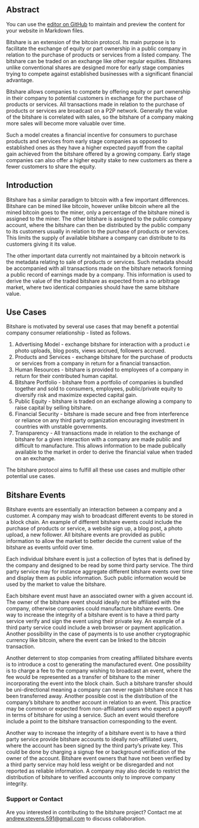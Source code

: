 ## Abstract

You can use the [editor on GitHub](https://github.com/bitshareproject/bitshareproject/edit/master/README.md) to maintain and preview the content for your website in Markdown files.

Bitshare is an extension of the bitcoin protocol. Its main purpose is to facilitate the exchange of equity or part ownership in a public company in relation to the purchase of products or services from a listed company. The bitshare can be traded on an exchange like other regular equities. Bitshares unlike conventional shares are designed more for early stage companies trying to compete against established businesses with a significant financial advantage. 
 
Bitshare allows companies to  compete by offering equity or part ownership in their company to potential customers in exchange for the purchase of products or services. All transactions made in relation to the purchase of products or services are broadcast on a P2P network.  Generally the value of the bitshare is correlated with sales, so the bitshare of a company making more sales will become more valuable over time.
 
Such a model creates a financial incentive for consumers to purchase products and services from early stage companies as opposed to established ones as they have a higher expected payoff from the capital gain achieved from the bitshare offered by a growing company. Early stage companies can also offer a higher equity stake to new customers as there a fewer customers to share the equity. 

## Introduction

Bitshare has a similar paradigm to bitcoin with a few important differences. Bitshare can be mined like bitcoin, however unlike bitcoin where all the mined bitcoin goes to the miner, only a percentage of the bitshare mined is assigned to the miner. The other bitshare is assigned to the public company account, where the bitshare can then be distributed by the public company to its customers usually in relation to the purchase of products or services. This limits the supply of available bitshare a company can distribute to its customers giving it its value.
    
The other important data currently not maintained by a bitcoin network is the metadata relating to sale of products or services. Such metadata should be accompanied with all transactions made on the bitshare network forming a public record of earnings made by a company. This information is used to derive the value of the traded bitshare as expected from a no arbitrage market, where two identical companies should have the same bitshare value.

## Use Cases


Bitshare is motivated by several use cases that may benefit a potential company consumer relationship - listed as follows.
    
1. Advertising Model - exchange bitshare for interaction with a product i.e photo uploads, blog posts, views accrued, followers accrued.
2. Products and Services - exchange bitshare for the purchase of products or services from a company in return for a financial transaction.
3. Human Resources - bitshare is provided to employees of a company in return for their contributed human capital.
4. Bitshare Portfolio - bitshare from a portfolio of companies is bundled together and sold to consumers, employees, public/private equity to diversify risk and maximize expected capital gain. 
5. Public Equity - bitshare is traded on an exchange allowing a company to raise capital by selling bitshare. 
6. Financial Security - bitshare is made secure and free from interference or reliance on any third party organization encouraging investment in countries with unstable governments.
7. Transparency - All transactions made in relation to the exchange of bitshare for a given interaction with a company are made public and difficult to manufacture. This allows information to be made publically available to the market in order to derive the financial value when traded on an exchange.  


The bitshare protocol aims to fulfill all these use cases and multiple other potential use cases.

## Bitshare Events

Bitshare events are essentially an interaction between a company and a customer. A company may wish to broadcast different events to be stored in a block chain. An example of different bitshare events could include the purchase of products or service, a website sign up, a blog post, a photo upload, a new follower. All bitshare events are provided as public information to allow the market to better decide the current value of the bitshare as events unfold over time. 


Each individual bitshare event is just a collection of bytes that is defined by the company and designed to be read by some third party service. The third party service may for instance aggregate different bitshare events over time and display them as public information. Such public information would be used by the market to value the bitshare.


Each bitshare event must have an associated owner with a given account id. The owner of the bitshare event should ideally not be affiliated with the company, otherwise companies could manufacture bitshare events. One way to increase the integrity of a bitshare event is to have a third party service verify and sign the event using their private key. An example of a third party service could include a web browser or payment application. Another possibility in the case of payments is to use another cryptographic currency like bitcoin, where the event can be linked to the bitcoin transaction. 


Another deterrent to stop companies from creating affiliated bitshare events is to introduce a cost to generating the manufactured event. One possibility is to charge a fee to the company wishing to broadcast an event, where the fee would be represented as a transfer of bitshare to the miner incorporating the event into the block chain. Such a bitshare transfer should be uni-directional meaning a company can never regain bitshare once it has been transferred away. Another possible cost is the distribution of the company’s bitshare to another account in relation to an event. This practice may be common or expected from non-affiliated users who expect a payoff in terms of bitshare for using a service. Such an event would therefore include a point to the bitshare transaction corresponding to the event.


Another way to increase the integrity of a bitshare event is to have a third party service provide bitshare accounts to ideally non-affiliated users, where the account has been signed by the third party’s private key. This could be done by charging a signup fee or background verification of the owner of the account. Bitshare event owners that have not been verified by a third party service may hold less weight or be disregarded and not reported as reliable information. A company may also decide to restrict the distribution of bitshare to verified accounts only to improve company integrity.



### Support or Contact

Are you interested in contributing to the bitshare project? Contact me at andrew.stevens.591@gmail.com to discuss collaboration.
